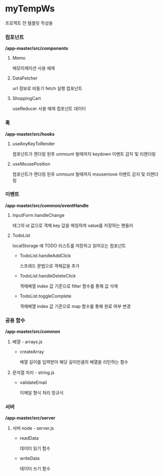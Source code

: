 # myTempWs

프로젝트 전 템플릿 작성용

### 컴포넌트

**/app-master/src/components**

1. Memo

   메모이제이션 사용 예제

2. DataFetcher

   url 정보로 비동기 fetch 실행 컴포넌트

3. ShoppingCart

   useReducer 사용 예제 컴포넌트 데이터

### 훅

**/app-master/src/hooks**

1. useAnyKeyToRender

   컴포넌트가 랜더링 된후 unmount 될때까지 keydown 이벤트 감지 및 리렌더링

2. useMousePosition

   컴포넌트가 랜더링 된후 unmount 될때까지 mousemove 이벤트 감지 및 리렌더링

### 이벤트

**/app-master/src/common/eventHandle**

1. InputForm.handleChange

   태그의 id 값으로 객체 key 값을 매칭하여 value를 저장하는 핸들러

2. TodoList

   localStorage 에 TODO 리스트를 저장하고 읽어오는 컴포넌트

   - TodoList.handleAddClick

     스프레드 문법으로 객체값을 추가

   - TodoList.handleDeleteClick

     객체배열 index 값 기준으로 filter 함수를 통해 값 삭제

   - TodoList.toggleComplete

     객체배열 index 값 기준으로 map 함수를 통해 완료 여부 변경

### 공용 함수

**/app-master/src/common**

1. 배열 - arrays.js

   - createArray

     배열 길이를 입력받아 해당 길이만큼의 배열을 리턴하는 함수

2. 문자열 처리 - string.js

   - validateEmail

     이메일 형식 처리 정규식

### 서버

**/app-master/src/server**

1. 서버 node - server.js

   - readData

     데이터 읽기 함수

   - writeData

     테이터 쓰기 함수
